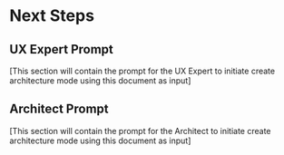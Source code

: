 # Next Steps

## UX Expert Prompt
[This section will contain the prompt for the UX Expert to initiate create architecture mode using this document as input]

## Architect Prompt
[This section will contain the prompt for the Architect to initiate create architecture mode using this document as input]